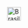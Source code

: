 <a>
  <img src="https://slackmojis.com/emojis/9339-brazil/download" 
    alt="Brasil" 
    style="max-width: 100%;" 
    height="32">
</a>
<!--
<h2>
  Developing with:
</h2>
<p dir="auto"></p>
<p dir="auto"><strong>Application and Data</strong></p>
<div data-view-component="true" class="Layout-main">      
  <div 
    class="UnderlineNav user-profile-nav d-block d-md-none position-sticky top-0 pl-3 ml-n3 mr-n3 pr-3 color-bg-default" 
    style="z-index:3;">
    <p dir="auto"></p>
    <code>
      <a rel="noopener noreferrer" >
        <img src="https://slackmojis.com/emojis/49591-java/download" 
          alt="Java" 
          style="max-width: 100%;" 
          height="32">
      </a>
      <a>
        <img src="https://slackmojis.com/emojis/4439-mysql/download" 
          alt="Javascript" 
          style="max-width: 100%;" 
          height="32">
      </a>
      <a>
        <img src="https://slackmojis.com/emojis/3999-csharp/download" 
          alt="C#" 
          style="max-width: 100%;" 
          height="32">
      </a>
      <a>
        <img src="https://slackmojis.com/emojis/4425-nodejs/download" 
          alt="NodeJS" 
          style="max-width: 100%;" 
          height="32">
      </a>
      <a>
        <img src="https://raw.githubusercontent.com/github/explore/80688e429a7d4ef2fca1e82350fe8e3517d3494d/topics/nodejs/nodejs.png" 
          alt="Nodejs" 
          style="max-width: 100%;" 
          height="32">
      </a>
    </code>
  </div>
  <p dir="auto"></p>
  <p dir="auto"><strong>DevOps</strong></p>
  <div data-view-component="true" class="Layout-main">      
    <p dir="auto"></p>
      <code>
        <a>
          <img src="https://slackmojis.com/emojis/341-git/download" 
            alt="GitHub" 
            style="max-width: 100%;" 
            height="32">
        </a>
        <a>
          <img src="https://slackmojis.com/emojis/1864-apache_maven/download" 
            alt="GitHub" 
            style="max-width: 100%;" 
            height="32">
        </a>
      </code>
  </div>
</div>
<h2></h2>
<a href="https://www.linkedin.com/in/acd-kohler/" rel="nofollow">
  <code>
    <img alt="My linkedin" 
             src="https://camo.githubusercontent.com/413f34dc3e96a55e675b45e47eeba207ba833ddb0a7758b2b8de9260da27301b/68747470733a2f2f7777772e666c617469636f6e2e636f6d2f7376672f7374617469632f69636f6e732f7376672f313338332f313338333236322e737667" 
         data-canonical-src="https://www.flaticon.com/svg/static/icons/svg/1383/1383262.svg" 
         style="max-width: 100%;" 
         width="28">
  </code>
</a>
-->
<!--
**Anck8/Anck8** is a ✨ _special_ ✨ repository because its `README.md` (this file) appears on your GitHub profile.

Here are some ideas to get you started:

- 🔭 I’m currently working on ...
- 🌱 I’m currently learning ...
- 👯 I’m looking to collaborate on ...
- 🤔 I’m looking for help with ...
- 💬 Ask me about ...
- 📫 How to reach me: ...
- 😄 Pronouns: ...
- ⚡ Fun fact: ...
-->
